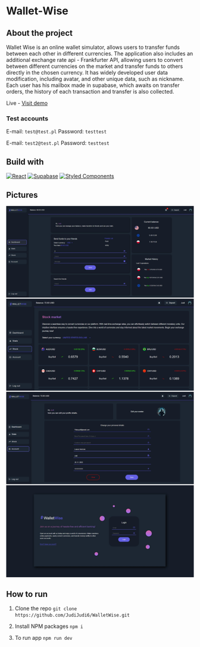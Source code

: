 # Wallet-Wise

## About the project

Wallet Wise is an online wallet simulator, allows users to transfer funds between each other in different currencies. The application also includes an additional exchange rate api - Frankfurter API, allowing users to convert between different currencies on the market and transfer funds to others directly in the chosen currency. It has widely developed user data modification, including avatar, and other unique data, such as nickname. Each user has his mailbox made in supabase, which awaits on transfer orders, the history of each transaction and transfer is also collected.

Live - [Visit demo](https://wallet-wise-five.vercel.app/)

### Test accounts

E-mail: ```test@test.pl```
Password: ```testtest```

E-mail: ```test2@test.pl```
Password: ```testtest```

## Build with

[![React](https://img.shields.io/badge/React-%2361DAFB.svg?style=for-the-badge&logo=react&logoColor=white)](https://reactjs.org/)
[![Supabase](https://img.shields.io/badge/Supabase-%2336B37E.svg?style=for-the-badge&logo=supabase&logoColor=white)](https://supabase.io/)
[![Styled Components](https://img.shields.io/badge/Styled%20Components-%23DB7093.svg?style=for-the-badge&logo=styled-components&logoColor=white)](https://styled-components.com/)

## Pictures

![scene 1](./public/ph2.jpg)
![scene 2](./public/ph3.jpg)
![scene 3](./public/ph4.jpg)
![scene 4](./public/ph1.jpg)

## How to run

1. Clone the repo
   `git clone https://github.com/JudiJudi6/WalletWise.git`

2. Install NPM packages
   `npm i`

3. To run app
   `npm run dev`
